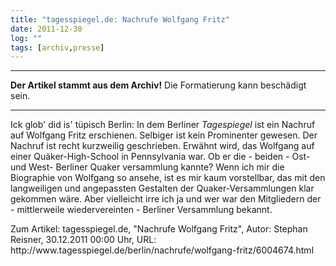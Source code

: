 ```yaml
---
title: "tagesspiegel.de: Nachrufe Wolfgang Fritz"
date: 2011-12-30
log: ""
tags: [archiv,presse]
---
```

<hr><b>Der Artikel stammt aus dem Archiv!</b> Die Formatierung kann beschädigt sein.<hr>
<p>Ick glob' did is' tüpisch Berlin: In dem Berliner <i>Tagespiegel</i> ist ein Nachruf auf Wolfgang Fritz erschienen. Selbiger ist kein Prominenter gewesen. Der Nachruf ist recht kurzweilig geschrieben. Erwähnt wird, das Wolfgang auf einer Quäker-High-School in Pennsylvania war. Ob er die - beiden - Ost- und West- Berliner Quaker versammlung kannte? Wenn ich mir die Biographie von Wolfgang so ansehe, ist es mir kaum vorstellbar, das mit den langweiligen und angepassten Gestalten der Quaker-Versammlungen klar gekommen wäre. Aber vielleicht irre ich ja und wer war den Mitgliedern der - mittlerweile wiedervereinten - Berliner Versammlung bekannt.</p>

<p>Zum Artikel: tagesspiegel.de, "Nachrufe Wolfgang Fritz", Autor: Stephan Reisner, 30.12.2011 00:00 Uhr, URL: http://www.tagesspiegel.de/berlin/nachrufe/wolfgang-fritz/6004674.html </p>
